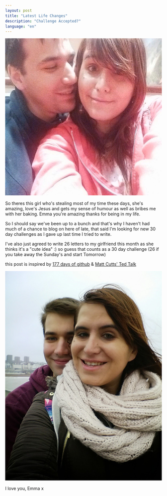 ```yaml
---
layout: post
title: "Latest Life Changes"
description: "Challenge Accepted?"
language: "en"
---
```


![Cover](/assets/img/posts/emma.jpg)

So theres this girl who's stealing most of my time these days, she's amazing, love's Jesus and gets my sense of humour as well as bribes me with her baking. Emma you're amazing thanks for being in my life.
<!-- more -->
So I should say we've been up to a bunch and that's why I haven't had much of a chance to blog on here of late,
that said I'm looking for new 30 day challenges as I gave up last time I tried to write.

I've also just agreed to write 26 letters to my girlfriend this month as she thinks it's a "cute idea" :)
so guess that counts as a 30 day challenge (26 if you take away the Sunday's and start Tomorrow)

this post is inspired by [177 days of github](https://ryanseys.com/blog/177-days-of-github/)
& [Matt Cutts' Ted Talk](http://www.ted.com/talks/matt_cutts_try_something_new_for_30_days?language=en)

![Cover](/assets/img/posts/emma2.jpg)

I love you, Emma x